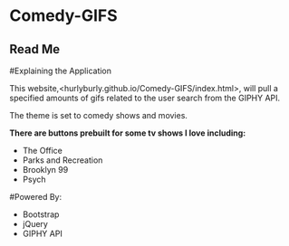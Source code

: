  Comedy-GIFS
=============

Read Me
-----------

#Explaining the Application

This website,<hurlyburly.github.io/Comedy-GIFS/index.html>, will pull a specified amounts of gifs related to the user search from the GIPHY API.  

The theme is set to comedy shows and movies.  

**There are buttons prebuilt for some tv shows I love including:**
+ The Office
+ Parks and Recreation
+ Brooklyn 99
+ Psych

#Powered By:
+ Bootstrap
+ jQuery
+ GIPHY API


